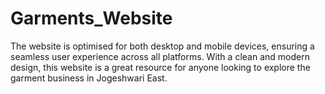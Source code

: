 # Garments_Website
The website is optimised for both desktop and mobile devices, ensuring a seamless user experience across all platforms. With a clean and modern design, this website is a great resource for anyone looking to explore the garment business in Jogeshwari East.
